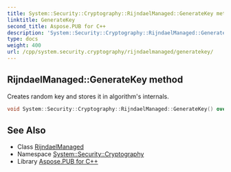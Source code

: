 ```yaml
---
title: System::Security::Cryptography::RijndaelManaged::GenerateKey method
linktitle: GenerateKey
second_title: Aspose.PUB for C++
description: 'System::Security::Cryptography::RijndaelManaged::GenerateKey method. Creates random key and stores it in algorithm''s internals in C++.'
type: docs
weight: 400
url: /cpp/system.security.cryptography/rijndaelmanaged/generatekey/
---
```

## RijndaelManaged::GenerateKey method


Creates random key and stores it in algorithm's internals.

```cpp
void System::Security::Cryptography::RijndaelManaged::GenerateKey() override
```

## See Also

* Class [RijndaelManaged](../)
* Namespace [System::Security::Cryptography](../../)
* Library [Aspose.PUB for C++](../../../)
